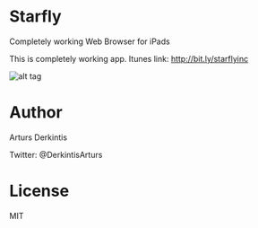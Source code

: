 # Starfly
Completely working Web Browser for iPads

This is completely working app. 
Itunes link: http://bit.ly/starflyinc

![alt tag](https://github.com/nealCeffrey/Starfly/blob/master/screenshot.jpg)



# Author

Arturs Derkintis

Twitter: @DerkintisArturs


# License 

MIT
